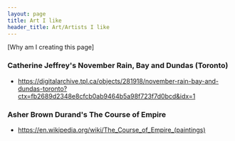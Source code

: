 ```yaml
---
layout: page
title: Art I like
header_title: Art/Artists I like
---
```


[Why am I creating this page]

### Catherine Jeffrey's November Rain, Bay and Dundas (Toronto)
- https://digitalarchive.tpl.ca/objects/281918/november-rain-bay-and-dundas-toronto?ctx=fb2689d2348e8cfcb0ab9464b5a98f723f7d0bcd&idx=1

### Asher Brown Durand's The Course of Empire
- https://en.wikipedia.org/wiki/The_Course_of_Empire_(paintings)
